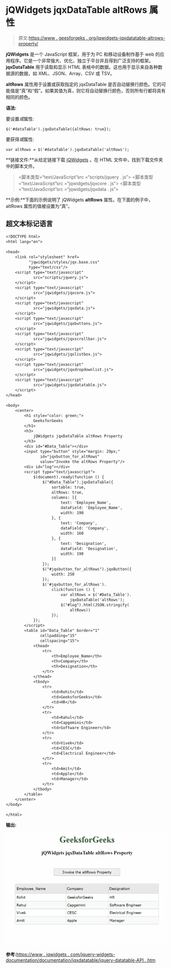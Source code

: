 # jQWidgets jqxDataTable altRows 属性

> 原文:[https://www . geesforgeks . org/jqwidgets-jqxdatatable-altrows-property/](https://www.geeksforgeeks.org/jqwidgets-jqxdatatable-altrows-property/)

**jQWidgets** 是一个 JavaScript 框架，用于为 PC 和移动设备制作基于 web 的应用程序。它是一个非常强大、优化、独立于平台并且得到广泛支持的框架。 **jqxDataTable** 用于读取和显示 HTML 表格中的数据。这也用于显示来自各种数据源的数据，如 XML、JSON、Array、CSV 或 TSV。

**altRows** 属性用于设置或获取指定的 jqxDataTable 是否自动替换行颜色。它的可能值是“真”和“假”。如果其值为真，则它将自动替换行颜色，否则所有行都将具有相同的颜色。

**语法:**

要设置*或*属性:

```
$('#dataTable').jqxDataTable({altRows: true});  
```

要获得*或*属性:

```
var altRows = $('#dataTable').jqxDataTable('altRows'); 
```

**链接文件:**从给定链接下载 [jQWidgets](https://www.jqwidgets.com/download/) 。在 HTML 文件中，找到下载文件夹中的脚本文件。

> <link rel="”stylesheet”" href="”jqwidgets/styles/jqx.base.css”" type="”text/css”">
> <脚本类型=“text/JavaScript”src =“scripts/jquery . js”></script>
> <脚本类型=“text/JavaScript”src =“jqwidgets/jqxcore . js”></script>
> <脚本类型=“text/JavaScript”src =“jqwidgets/jqxdata . js”>

**示例:**下面的示例说明了 jQWidgets **altRows** 属性。在下面的例子中，altRows 属性的值被设置为“真”。

## 超文本标记语言

```
<!DOCTYPE html>
<html lang="en">

<head>
    <link rel="stylesheet" href=
          "jqwidgets/styles/jqx.base.css" 
          type="text/css"/>
    <script type="text/javascript" 
            src="scripts/jquery.js">
    </script>
    <script type="text/javascript" 
            src="jqwidgets/jqxcore.js">
    </script>
    <script type="text/javascript" 
            src="jqwidgets/jqxdata.js">
    </script>
    <script type="text/javascript" 
            src="jqwidgets/jqxbuttons.js">
    </script>
    <script type="text/javascript" 
            src="jqwidgets/jqxscrollbar.js">
    </script>
    <script type="text/javascript" 
            src="jqwidgets/jqxlistbox.js">
    </script>
    <script type="text/javascript" 
            src="jqwidgets/jqxdropdownlist.js">
    </script>
    <script type="text/javascript" 
            src="jqwidgets/jqxdatatable.js">
    </script>
</head>

<body>
    <center>
        <h1 style="color: green;">
            GeeksforGeeks
        </h1>
        <h3>
            jQWidgets jqxDataTable altRows Property
        </h3>
        <div id="#Data_Table"></div>
        <input type="button" style="margin: 29px;" 
               id="jqxbutton_for_altRows" 
               value="Invoke the altRows Property"/>
        <div id="log"></div>
        <script type="text/javascript">
            $(document).ready(function () {
                $("#Data_Table").jqxDataTable({
                    sortable: true,
                    altRows: true,
                    columns: [{
                        text: 'Employee_Name',
                        dataField: 'Employee_Name',
                        width: 190
                    }, {
                        text: 'Company',
                        dataField: 'Company',
                        width: 160
                    }, {
                        text: 'Designation',
                        dataField: 'Designation',
                        width: 190
                    }]
                });
                $("#jqxbutton_for_altRows").jqxButton({
                    width: 250
                });
                $('#jqxbutton_for_altRows').
                    click(function () {
                        var altRows = $('#Data_Table').
                            jqxDataTable('altRows');
                        $("#log").html(JSON.stringify(
                            altRows))
                    });
            });
        </script>
        <table id="Data_Table" border="1" 
               cellpadding="15" 
               cellspacing="15">
            <thead>
                <tr>
                    <th>Employee_Name</th>
                    <th>Company</th>
                    <th>Designation</th>
                </tr>
            </thead>
            <tbody>
                <tr>
                    <td>Rohit</td>
                    <td>GeeksforGeeks</td>
                    <td>HR</td>
                </tr>
                <tr>
                    <td>Rahul</td>
                    <td>Capgemini</td>
                    <td>Software Engineer</td>
                </tr>
                <tr>
                    <td>Vivek</td>
                    <td>CESC</td>
                    <td>Electrical Engineer</td>
                </tr>
                <tr>
                    <td>Amit</td>
                    <td>Apple</td>
                    <td>Manager</td>
                </tr>
            </tbody>
        </table>
    </center>
</body>

</html>
```

**输出:**

![](img/21a68179d98749a4aecc1c576d88d927.png)

**参考:**[https://www . jqwidgets . com/jquery-widgets-documentation/documentation/jqxdatatable/jquery-datatable-API . htm](https://www.jqwidgets.com/jquery-widgets-documentation/documentation/jqxdatatable/jquery-datatable-api.htm)